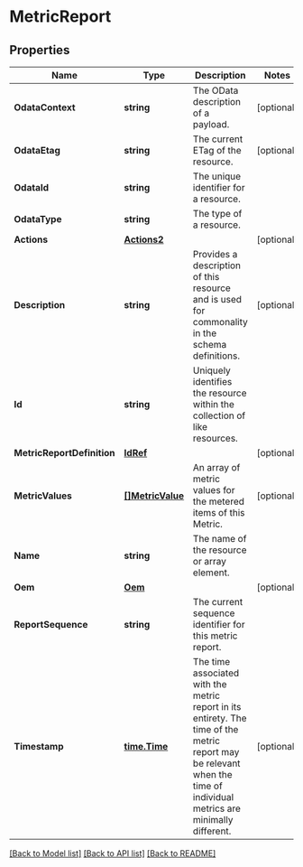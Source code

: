 # MetricReport

## Properties
Name | Type | Description | Notes
------------ | ------------- | ------------- | -------------
**OdataContext** | **string** | The OData description of a payload. | [optional] 
**OdataEtag** | **string** | The current ETag of the resource. | [optional] 
**OdataId** | **string** | The unique identifier for a resource. | 
**OdataType** | **string** | The type of a resource. | 
**Actions** | [**Actions2**](Actions_2.md) |  | [optional] 
**Description** | **string** | Provides a description of this resource and is used for commonality  in the schema definitions. | [optional] 
**Id** | **string** | Uniquely identifies the resource within the collection of like resources. | 
**MetricReportDefinition** | [**IdRef**](idRef.md) |  | [optional] 
**MetricValues** | [**[]MetricValue**](MetricValue.md) | An array of metric values for the metered items of this Metric. | [optional] 
**Name** | **string** | The name of the resource or array element. | 
**Oem** | [**Oem**](Oem.md) |  | [optional] 
**ReportSequence** | **string** | The current sequence identifier for this metric report. | 
**Timestamp** | [**time.Time**](time.Time.md) | The time associated with the metric report in its entirety.  The time of the metric report may be relevant when the time of individual metrics are minimally different. | [optional] 

[[Back to Model list]](../README.md#documentation-for-models) [[Back to API list]](../README.md#documentation-for-api-endpoints) [[Back to README]](../README.md)


